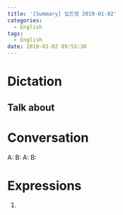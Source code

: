 ```yaml
---
title: '[Summary] 입트영 2019-01-02'
categories:
  - English
tags:
  - English
date: 2019-01-02 09:53:30
---
```


# Dictation

## Talk about

# Conversation

A:
B:
A:
B:


# Expressions

1.